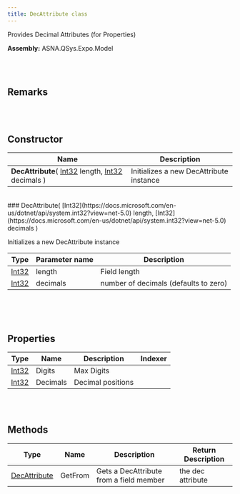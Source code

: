 ```yaml
---
title: DecAttribute class
---
```


Provides Decimal Attributes (for Properties)

**Assembly:** ASNA.QSys.Expo.Model

<br>
<br>

## Remarks

<br>
<br>

## Constructor

| Name |  Description 
| --- | --- 
| **DecAttribute**( [Int32](https://docs.microsoft.com/en-us/dotnet/api/system.int32?view=net-5.0) length, [Int32](https://docs.microsoft.com/en-us/dotnet/api/system.int32?view=net-5.0) decimals ) | Initializes a new DecAttribute instance

<br>
### DecAttribute( [Int32](https://docs.microsoft.com/en-us/dotnet/api/system.int32?view=net-5.0) length, [Int32](https://docs.microsoft.com/en-us/dotnet/api/system.int32?view=net-5.0) decimals )

Initializes a new DecAttribute instance

| Type | Parameter name | Description
| --- | --- | ---
| [Int32](https://docs.microsoft.com/en-us/dotnet/api/system.int32?view=net-5.0) | length | Field length 
| [Int32](https://docs.microsoft.com/en-us/dotnet/api/system.int32?view=net-5.0) | decimals | number of decimals (defaults to zero) 

<br>

<br>
<br>

## Properties

| Type | Name | Description | Indexer
| --- | --- | --- | --- 
| [Int32](https://docs.microsoft.com/en-us/dotnet/api/system.int32?view=net-5.0) | Digits | Max Digits | 
| [Int32](https://docs.microsoft.com/en-us/dotnet/api/system.int32?view=net-5.0) | Decimals | Decimal positions | 

<br>
<br>

## Methods

| Type | Name | Description | Return Description 
| --- | --- | --- | --- 
| [DecAttribute](/reference/asna-qsys-expo/expo-model/dec-attribute.html) | GetFrom | Gets a DecAttribute from a field member | the dec attribute

<br>
<br>

